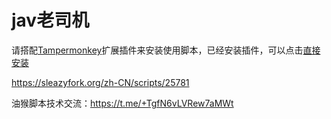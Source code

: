 # jav老司机

请搭配<a href="https://chrome.google.com/webstore/detail/tampermonkey/dhdgffkkebhmkfjojejmpbldmpobfkfo" target="_blank">Tampermonkey</a>扩展插件来安装使用脚本，已经安装插件，可以点击<a href="https://github.com/tclimo/javOldDriver/blob/master/JavOldDriver.user.js">直接安装</a>

https://sleazyfork.org/zh-CN/scripts/25781

油猴脚本技术交流：https://t.me/+TgfN6vLVRew7aMWt

